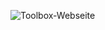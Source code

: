 ![Toolbox-Webseite](https://raw.githubusercontent.com/ToolboxBodensee/toolbox-webseite/master/assets/images/logo.svg)
